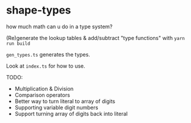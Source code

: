 # shape-types

how much math can u do in a type system?

(Re)generate the lookup tables & add/subtract "type functions" with `yarn run build`

`gen_types.ts` generates the types.

Look at `index.ts` for how to use.

TODO:

* Multiplication & Division
* Comparison operators
* Better way to turn literal to array of digits
* Supporting variable digit numbers
* Support turning array of digits back into literal
